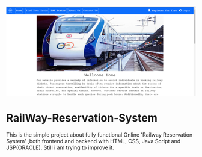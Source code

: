 ![logo](https://github.com/jyotishman-chakraborty/RailWay-Reservation-System/blob/main/ScreenShots/home.png)

# RailWay-Reservation-System
This is the simple project about fully functional Online 'Railway Reservation System' ,both frontend and backend with HTML, CSS, Java Script and JSP(ORACLE). Still i am trying to improve it.
